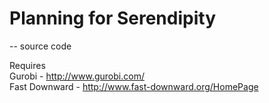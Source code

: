 # Planning for Serendipity
-- source code 

Requires  
Gurobi - http://www.gurobi.com/   
Fast Downward - http://www.fast-downward.org/HomePage 